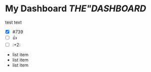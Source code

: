 # My Dashboard **_THE"DASHBOARD_**

test text

- [x] #739
- [ ] :+1:
- [ ] :+2:

- list item
- list item
- list item
